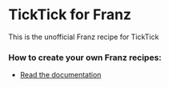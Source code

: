 # TickTick for Franz
This is the unofficial Franz recipe for TickTick

### How to create your own Franz recipes:
* [Read the documentation](https://github.com/meetfranz/plugins)
